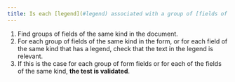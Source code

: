 ```yaml
---
title: Is each [legend](#legend) associated with a group of [fields of same kind](#fields-of-same-kind) relevant?
---
```


1. Find groups of fields of the same kind in the document.
2. For each group of fields of the same kind in the form, or for each field of the same kind that has a legend, check that the text in the legend is relevant.
3. If this is the case for each group of form fields or for each of the fields of the same kind, **the test is validated**.
